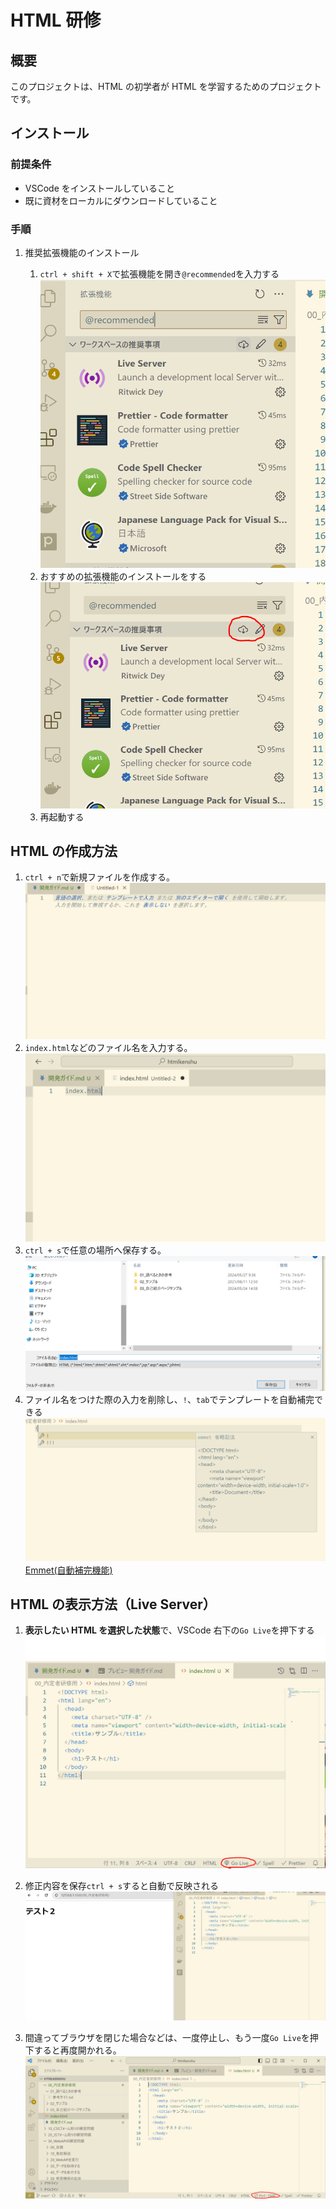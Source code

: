 # HTML 研修

## 概要

このプロジェクトは、HTML の初学者が HTML を学習するためのプロジェクトです。

## インストール

### 前提条件

- VSCode をインストールしていること
- 既に資材をローカルにダウンロードしていること

### 手順

1. 推奨拡張機能のインストール

   1. `ctrl + shift + X`で拡張機能を開き`@recommended`を入力する
      ![alt text](../docs/images/開発ガイド/image.png)
   1. おすすめの拡張機能のインストールをする
      ![alt text](../docs/images/開発ガイド/image-1.png)
   1. 再起動する

## HTML の作成方法

1. `ctrl + n`で新規ファイルを作成する。
   ![alt text](../docs/images/開発ガイド/image-2.png)
1. `index.html`などのファイル名を入力する。
   ![alt text](../docs/images/開発ガイド/image-3.png)
1. `ctrl + s`で任意の場所へ保存する。
   ![alt text](../docs/images/開発ガイド/image-5.png)
1. ファイル名をつけた際の入力を削除し、`!`、`tab`でテンプレートを自動補完できる
   ![alt text](../docs/images/開発ガイド/image-4.png)
   　 [Emmet(自動補完機能)](https://qiita.com/mikd/items/183023f99db8954a0443)

## HTML の表示方法（Live Server）

1.  **表示したい HTML を選択した状態**で、VSCode 右下の`Go Live`を押下する
    ![alt text](../docs/images/開発ガイド/image-8.png)

1.  修正内容を保存`ctrl + s`すると自動で反映される
    ![alt text](../docs/images/開発ガイド/image-7.png)

1.  間違ってブラウザを閉じた場合などは、一度停止し、もう一度`Go Live`を押下すると再度開かれる。
    ![alt text](../docs/images/開発ガイド/image-6.png)
